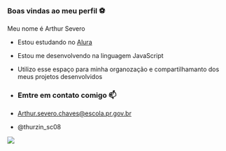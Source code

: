### Boas vindas ao meu perfil ⚽

Meu nome é Arthur Severo 

- Estou estudando no [Alura](https://www.Alura.com.br)
- Estou me desenvolvendo na linguagem JavaScript
- Utilizo esse espaço para minha organozação e compartilhamanto dos meus projetos desenvolvidos

- ### Emtre em contato comigo 📫

- Arthur.severo.chaves@escola.pr.gov.br

- @thurzin_sc08

![](https://tenor.com/pt-PT/view/neymar-neymar-jr-brazil-football-gif-27336445)
